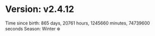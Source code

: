 # Version: v2.4.12
Time since birth: 865 days, 20761 hours, 1245660 minutes, 74739600 seconds
Season: Winter ❄️
